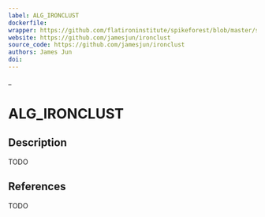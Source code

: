 ```yaml
---
label: ALG_IRONCLUST
dockerfile:
wrapper: https://github.com/flatironinstitute/spikeforest/blob/master/spikeforest/spikesorters/ironclust/ironclust.py
website: https://github.com/jamesjun/ironclust
source_code: https://github.com/jamesjun/ironclust
authors: James Jun
doi:
---
```

_
# ALG_IRONCLUST

## Description

TODO

## References

TODO